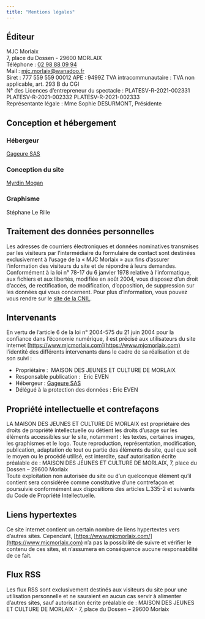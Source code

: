 ```yaml
---
title: "Mentions légales"
---
```

## Éditeur
MJC Morlaix\
7, place du Dossen - 29600 MORLAIX\
Téléphone : [02 98 88 09 94](tel:0298880984)\
Mail : [mjc.morlaix@wanadoo.fr](mailto:mjc.morlaix@wanadoo.fr)\
Siret : 777 559 559 00012 APE : 9499Z TVA intracommunautaire : TVA non applicable, art. 293 B du CGI\
N° des Licences d’entrepreneur du spectacle :
PLATESV-R-2021-002331 PLATESV-R-2021-002332 PLATESV-R-2021-002333\
Représentante légale : Mme Sophie DESURMONT, Présidente

## Conception et hébergement
### Hébergeur
[Gageure SAS](https://gageure.com/)
### Conception du site
[Myrdin Mogan](https://more-coffee.net)
### Graphisme
Stéphane Le Rille

## Traitement des données personnelles
Les adresses de courriers électroniques et données nominatives transmises par les visiteurs par
l’intermédiaire du formulaire de contact sont destinées exclusivement à l’usage de la « MJC Morlaix » aux fins
d’assurer l’information des visiteurs du site et de répondre à leurs demandes.\
Conformément à la loi n° 78-17 du 6 janvier 1978 relative à l’informatique, aux fichiers et aux libertés, modifiée en août 2004, vous disposez d’un droit d’accès, de rectification, de modification, d’opposition, de suppression sur les données qui vous concernent.
Pour plus d’information, vous pouvez vous rendre sur le [site de la CNIL](http://www.cnil.fr/).

## Intervenants
En vertu de l’article 6 de la loi n° 2004-575 du 21 juin 2004 pour la confiance dans l’économie numérique, il
est précisé aux utilisateurs du site internet [https://www.mjcmorlaix.com](https://www.mjcmorlaix.com) l’identité des différents intervenants dans le cadre de sa réalisation et de son suivi :
- Propriétaire :  MAISON DES JEUNES ET CULTURE DE MORLAIX 
- Responsable publication :  Eric EVEN 
- Hébergeur : [Gageure SAS](https://gageure.com)
- Délégué à la protection des données : Eric EVEN

## Propriété intellectuelle et contrefaçons
LA MAISON DES JEUNES ET CULTURE DE MORLAIX est propriétaire des droits de propriété intellectuelle ou détient les droits d’usage sur les éléments accessibles sur le site, notamment : les textes, certaines images, les graphismes et le logo.
Toute reproduction, représentation, modification, publication, adaptation de tout ou partie des éléments du
site, quel que soit le moyen ou le procédé utilisé, est interdite, sauf autorisation écrite préalable de :
MAISON DES JEUNES ET CULTURE DE MORLAIX, 7, place du Dossen – 29600 Morlaix \
Toute exploitation non autorisée du site ou d’un quelconque élément qu’il contient sera considérée comme constitutive d’une contrefaçon et poursuivie conformément aux dispositions des articles L.335-2 et suivants du Code de Propriété Intellectuelle.

## Liens hypertextes
Ce site internet contient un certain nombre de liens hypertextes vers d’autres sites. Cependant,
[https://www.mjcmorlaix.com/](https://www.mjcmorlaix.com) n’a pas la possibilité de suivre et vérifier le contenu de ces sites, et n’assumera en conséquence aucune responsabilité de ce fait.

## Flux RSS
Les flux RSS sont exclusivement destinés aux visiteurs du site pour une utilisation personnelle et ne sauraient en aucun cas servir à alimenter d’autres sites, sauf autorisation écrite préalable de : MAISON DES JEUNES ET CULTURE DE MORLAIX - 7, place du Dossen – 29600 Morlaix
